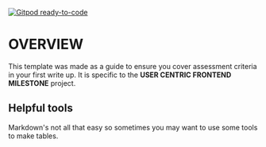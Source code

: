 [![Gitpod ready-to-code](https://img.shields.io/badge/Gitpod-ready--to--code-blue?logo=gitpod)](https://gitpod.io/#https://github.com/andrewskyboss/resume-project)

# OVERVIEW
This template was made as a guide to ensure you cover assessment criteria in your first write up. It is specific to the **USER CENTRIC FRONTEND MILESTONE** project.
## Helpful tools
Markdown's not all that easy so sometimes you may want to use some tools to make tables.
